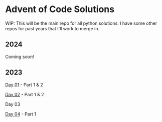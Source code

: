 # Advent of Code Solutions

WIP: This will be the main repo for all python solutions. I have some other repos for past years that I'll work to merge in.

## 2024

Coming soon!

## 2023

[Day 01](/2023/day01.py) - Part 1 & 2

[Day 02](/2023/day02.py) - Part 1 & 2

Day 03

[Day 04](/2023/day04.py) - Part 1
